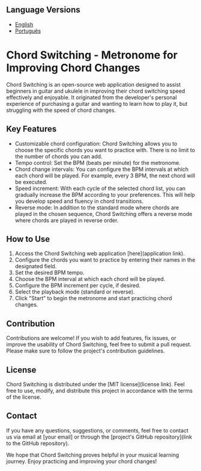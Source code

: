 ## Language Versions

- [English](README.md)
- [Português](README.pt.md)

# Chord Switching - Metronome for Improving Chord Changes

Chord Switching is an open-source web application designed to assist beginners in guitar and ukulele in improving their chord switching speed effectively and enjoyable. It originated from the developer's personal experience of purchasing a guitar and wanting to learn how to play it, but struggling with the speed of chord changes.

## Key Features

- Customizable chord configuration: Chord Switching allows you to choose the specific chords you want to practice with. There is no limit to the number of chords you can add.
- Tempo control: Set the BPM (beats per minute) for the metronome.
- Chord change intervals: You can configure the BPM intervals at which each chord will be played. For example, every 3 BPM, the next chord will be executed.
- Speed increment: With each cycle of the selected chord list, you can gradually increase the BPM according to your preferences. This will help you develop speed and fluency in chord transitions.
- Reverse mode: In addition to the standard mode where chords are played in the chosen sequence, Chord Switching offers a reverse mode where chords are played in reverse order.

## How to Use

1. Access the Chord Switching web application [here](application link).
2. Configure the chords you want to practice by entering their names in the designated field.
3. Set the desired BPM tempo.
4. Choose the BPM interval at which each chord will be played.
5. Configure the BPM increment per cycle, if desired.
6. Select the playback mode (standard or reverse).
7. Click "Start" to begin the metronome and start practicing chord changes.

## Contribution

Contributions are welcome! If you wish to add features, fix issues, or improve the usability of Chord Switching, feel free to submit a pull request. Please make sure to follow the project's contribution guidelines.

## License

Chord Switching is distributed under the [MIT license](license link). Feel free to use, modify, and distribute this project in accordance with the terms of the license.

## Contact

If you have any questions, suggestions, or comments, feel free to contact us via email at [your email] or through the [project's GitHub repository](link to the GitHub repository).

We hope that Chord Switching proves helpful in your musical learning journey. Enjoy practicing and improving your chord changes!
